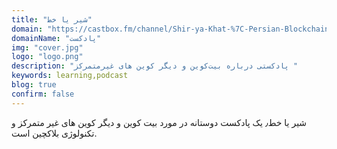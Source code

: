 ```yaml
---
title: "شیر یا خط"
domain: "https://castbox.fm/channel/Shir-ya-Khat-%7C-Persian-Blockchain-Podcast-id2539522"
domainName: "پادکست"
img: "cover.jpg"
logo: "logo.png"
description: "پادکستی درباره بیت‌کوین و دیگر کوین های غیرمتمرکز "
keywords: learning,podcast
blog: true
confirm: false
---
```


شیر یا خط٫ یک پادکست دوستانه در مورد بیت کوین و دیگر کوین های غیر متمرکز و تکنولوژی بلاکچین است.
